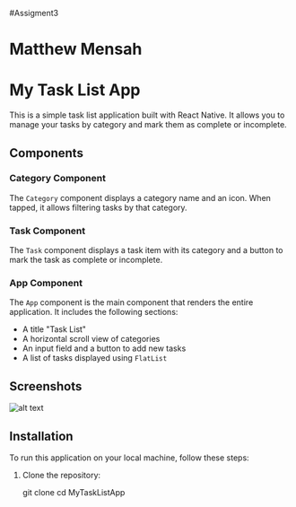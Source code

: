 #Assigment3

# Matthew Mensah

# My Task List App

This is a simple task list application built with React Native. It allows you to manage your tasks by category and mark them as complete or incomplete.

## Components

### Category Component

The `Category` component displays a category name and an icon. When tapped, it allows filtering tasks by that category.

### Task Component

The `Task` component displays a task item with its category and a button to mark the task as complete or incomplete.

### App Component

The `App` component is the main component that renders the entire application. It includes the following sections:
- A title "Task List"
- A horizontal scroll view of categories
- An input field and a button to add new tasks
- A list of tasks displayed using `FlatList`

## Screenshots

![alt text](Mypone.jpg)


## Installation

To run this application on your local machine, follow these steps:

1. Clone the repository:

   git clone <repository-url>
   cd MyTaskListApp
